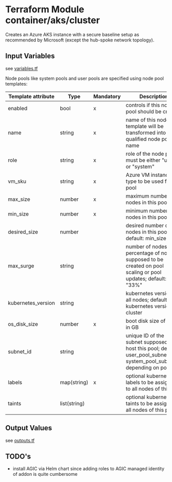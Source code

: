 # Terraform Module container/aks/cluster 

Creates an Azure AKS instance with a secure baseline setup as recommended by Microsoft
(except the hub-spoke network topology).

## Input Variables

see [variables.tf](variables.tf)

Node pools like system pools and user pools are specified using node pool templates:

| Template attribute | Type         | Mandatory | Description |
| --- |--------------|-----------| --- |
| enabled | bool         | x         | controls if this node pool should be created |
| name | string       | x         | name of this node pool template will be transformed into a fully qualified node pool name |
| role | string       | x         | role of the node pool; must be either "user" or "system" |
| vm_sku | string       | x         | Azure VM instance type to be used for the pool |
| max_size | number       | x         | maximum number of nodes in this pool |
| min_size | number       | x         | minimum number of nodes in this pool |
| desired_size | number       |           | desired number of nodes in this pool; default: min_size |
| max_surge | string       |           | number of nodes or percentage of nodes supposed to be created on pool scaling or pool updates; default: "33%" |
| kubernetes_version | string       |           | kubernetes version of all nodes; default: kubernetes version of cluster |
| os_disk_size | number       | x         |  boot disk size of nodes in GB |
| subnet_id | string |  | unique ID of the subnet supposed to host this pool; default: user_pool_subnet_id or system_pool_subnet_id depending on pool role |
| labels | map(string) | x         | optional kubernetes labels to be assigned to all nodes of this pool |
| taints | list(string) |  | optional kubernetes taints to be assigned to all nodes of this pool |

## Output Values

see [outputs.tf](outputs.tf)

## TODO's

* install AGIC via Helm chart since adding roles to AGIC managed identity of addon is quite cumbersome
